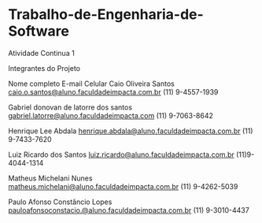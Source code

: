 # Trabalho-de-Engenharia-de-Software
Atividade Continua 1

Integrantes do Projeto

Nome completo	E-mail	Celular
Caio Oliveira Santos	caio.o.santos@aluno.faculdadeimpacta.com.br	(11) 9-4557-1939

Gabriel donovan de latorre dos santos	gabriel.latorre@aluno.faculdadeimpacta.com	(11) 9-7063-8642

Henrique Lee Abdala	henrique.abdala@aluno.faculdadeimpacta.com.br	(11) 9-7433-7620

Luiz Ricardo dos Santos	luiz.ricardo@aluno.faculdadeimpacta.com.br
(11)9-4044-1314

Matheus Michelani Nunes	matheus.michelani@aluno.faculdadeimpacta.com.br	(11) 9-4262-5039

Paulo Afonso Constâncio Lopes	pauloafonsoconstacio.@aluno.faculdadeimpacta.com.br	(11) 9-3010-4437

